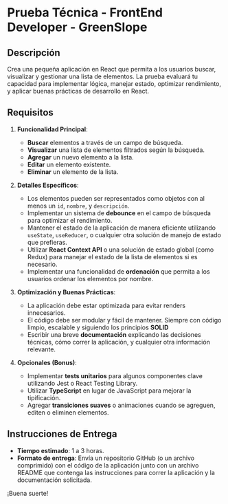 # **Prueba Técnica - FrontEnd Developer - GreenSlope**

## **Descripción**

Crea una pequeña aplicación en React que permita a los usuarios buscar, visualizar y gestionar una lista de elementos. La prueba evaluará tu capacidad para implementar lógica, manejar estado, optimizar rendimiento, y aplicar buenas prácticas de desarrollo en React.

## **Requisitos**

1. **Funcionalidad Principal**:
    - **Buscar** elementos a través de un campo de búsqueda.
    - **Visualizar** una lista de elementos filtrados según la búsqueda.
    - **Agregar** un nuevo elemento a la lista.
    - **Editar** un elemento existente.
    - **Eliminar** un elemento de la lista.

2. **Detalles Específicos**:
    - Los elementos pueden ser representados como objetos con al menos un `id`, `nombre`, y `descripción`.
    - Implementar un sistema de **debounce** en el campo de búsqueda para optimizar el rendimiento.
    - Mantener el estado de la aplicación de manera eficiente utilizando `useState`, `useReducer`, o cualquier otra solución de manejo de estado que prefieras.
    - Utilizar **React Context API** o una solución de estado global (como Redux) para manejar el estado de la lista de elementos si es necesario.
    - Implementar una funcionalidad de **ordenación** que permita a los usuarios ordenar los elementos por nombre.

3. **Optimización y Buenas Prácticas**:
    - La aplicación debe estar optimizada para evitar renders innecesarios.
    - El código debe ser modular y fácil de mantener. Siempre con código limpio, escalable y siguiendo los principios **SOLID**
    - Escribir una breve **documentación** explicando las decisiones técnicas, cómo correr la aplicación, y cualquier otra información relevante.

4. **Opcionales (Bonus)**:
    - Implementar **tests unitarios** para algunos componentes clave utilizando Jest o React Testing Library.
    - Utilizar **TypeScript** en lugar de JavaScript para mejorar la tipificación.
    - Agregar **transiciones suaves** o animaciones cuando se agreguen, editen o eliminen elementos.

## **Instrucciones de Entrega**

- **Tiempo estimado**: 1 a 3 horas.
- **Formato de entrega**: Envía un repositorio GitHub (o un archivo comprimido) con el código de la aplicación junto con un archivo README que contenga las instrucciones para correr la aplicación y la documentación solicitada.

¡Buena suerte!
